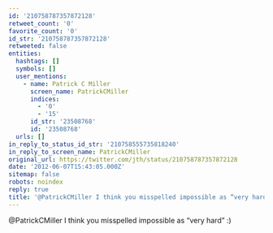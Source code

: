```yaml
---
id: '210758787357872128'
retweet_count: '0'
favorite_count: '0'
id_str: '210758787357872128'
retweeted: false
entities:
  hashtags: []
  symbols: []
  user_mentions:
    - name: Patrick C Miller
      screen_name: PatrickCMiller
      indices:
        - '0'
        - '15'
      id_str: '23508768'
      id: '23508768'
  urls: []
in_reply_to_status_id_str: '210758555735818240'
in_reply_to_screen_name: PatrickCMiller
original_url: https://twitter.com/jth/status/210758787357872128
date: '2012-06-07T15:43:05.000Z'
sitemap: false
robots: noindex
reply: true
title: '@PatrickCMiller I think you misspelled impossible as “very hard” :)'
---
```


@PatrickCMiller I think you misspelled impossible as “very hard” :)
